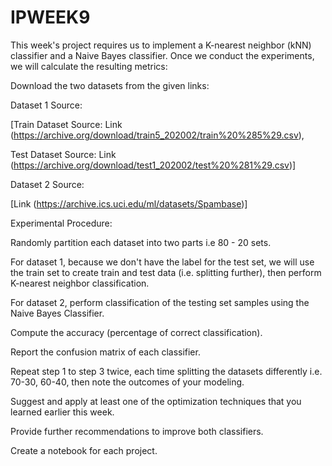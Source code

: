 # IPWEEK9
This week's project requires us to implement a K-nearest neighbor (kNN) classifier and a Naive Bayes classifier. Once we conduct the experiments, we will calculate the resulting metrics:

Download the two datasets from the given links:

Dataset 1 Source:

[Train Dataset Source: Link (https://archive.org/download/train5_202002/train%20%285%29.csv),

Test Dataset Source: Link (https://archive.org/download/test1_202002/test%20%281%29.csv)]

Dataset 2 Source:

[Link (https://archive.ics.uci.edu/ml/datasets/Spambase)]


Experimental Procedure:

Randomly partition each dataset into two parts i.e 80 - 20 sets.

For dataset 1, because we don't have the label for the test set, we will use the train set to create train and test data (i.e. splitting further), then perform K-nearest neighbor classification.

For dataset 2, perform classification of the testing set samples using the Naive Bayes Classifier.

Compute the accuracy (percentage of correct classification).

Report the confusion matrix of each classifier.

Repeat step 1 to step 3 twice, each time splitting the datasets differently i.e. 70-30, 60-40, then note the outcomes of your modeling.

Suggest and apply at least one of the optimization techniques that you learned earlier this week.

Provide further recommendations to improve both classifiers.

Create a notebook for each project.
